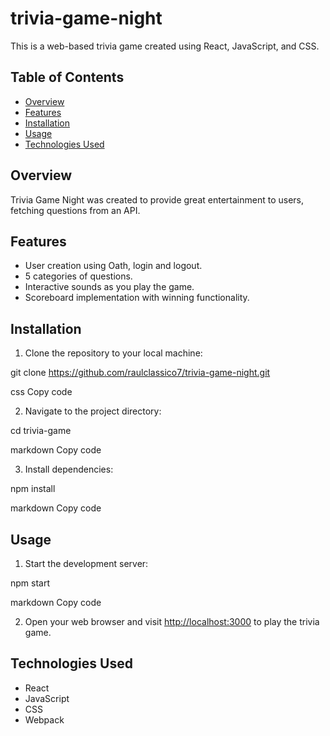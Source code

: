 # trivia-game-night
This is a web-based trivia game created using React, JavaScript, and CSS.

## Table of Contents
- [Overview](#overview)
- [Features](#features)
- [Installation](#installation)
- [Usage](#usage)
- [Technologies Used](#technologies-used)

## Overview

Trivia Game Night was created to provide great entertainment to users, fetching questions from an API.

## Features

- User creation using Oath, login and logout.
- 5 categories of questions.
- Interactive sounds as you play the game.
- Scoreboard implementation with winning functionality.

## Installation

1. Clone the repository to your local machine:

git clone https://github.com/raulclassico7/trivia-game-night.git

css
Copy code

2. Navigate to the project directory:

cd trivia-game

markdown
Copy code

3. Install dependencies:

npm install

markdown
Copy code

## Usage

1. Start the development server:

npm start

markdown
Copy code

2. Open your web browser and visit [http://localhost:3000](http://localhost:3000) to play the trivia game.

## Technologies Used

- React
- JavaScript
- CSS
- Webpack






